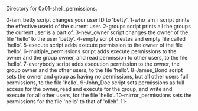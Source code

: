 Directory for 0x01-shell_permissions.

0-iam_betty script changes your user ID to 'betty'.
1-who_am_i script prints the effective userid of the current user.
2-groups script prints all the groups the current user is a part of.
3-new_owner script changes the owner of the file 'hello' to the user 'betty'.
4-empty script creates and empty file called 'hello'.
5-execute script adds execute permission to the owner of the file 'hello'.
6-multiple_permissions script adds execute permissions to the owner and the group owner, and read permission to other 
users, to the file 'hello'.
7-everybody script adds execution permission to the owner, the group owner and the other users, to the file 'hello'.
8-James_Bond script sets the owner and group as having no permissions, but all other users full permissions, to the file 'hello'.
9-John_Doe script sets permissions as full access for the owner, read and execute for the group, and write and execute for all other users, for the file 'hello'.
10-mirror_permissions sets the permissions for the file 'hello' to that of 'olleh'.
11-